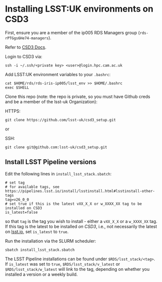 # Installing LSST:UK environments on CSD3

First, ensure you are a member of the ip005 RDS Managers group (`rds-rPTGgs6He74-managers`).

Refer to [CSD3 Docs](https://docs.hpc.cam.ac.uk/hpc/).

Login to CSD3 via:

```shell
ssh -i ~/.ssh/<private key> <user>@login.hpc.cam.ac.uk
```

Add LSST:UK environment variables to your `.bashrc`:

```shell
cat $HOME/rds/rds-iris-ip005/lsst_env >> $HOME/.bashrc
exec $SHELL
```

Clone this repo (note: the repo is private, so you must have Github creds and be a member of the lsst-uk Organization):

HTTPS:
```shell
git clone https://github.com/lsst-uk/csd3_setup.git
```

or

SSH:
```shell
git clone git@github.com:lsst-uk/csd3_setup.git
```

## Install LSST Pipeline versions

Edit the following lines in `install_lsst_stack.sbatch`:

```shell
# set tag
# for available tags, see https://pipelines.lsst.io/install/lsstinstall.html#lsstinstall-other-tags
tag=v26_0_0
# set true if this is the latest vXX_X_X or w_XXXX_XX tag to be installed on CSD3
is_latest=false
```

so that `tag` is the tag you wish to install - either a `vXX_X_X` or a `w_XXXX_XX` tag. If this tag is the latest to be installed _on CSD3_, i.e., not necessarily the latest on [lsst.io]([url](https://pipelines.lsst.io)), set `is_latest` to `true`.

Run the installation via the SLURM scheduler:

```shell
sbatch install_lsst_stack.sbatch
```

The LSST Pipeline installations can be found under `$RDS/lsst_stack/<tag>`. If `is_latest` was set to `true`, `$RDS/lsst_stack/v_latest` or `$RDS/lsst_stack/w_latest` will link to the tag, depending on whether you installed a version or a weekly build.
